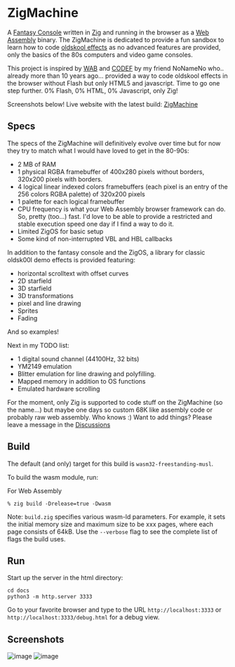 # ZigMachine

A [Fantasy Console](https://en.wikipedia.org/wiki/Fantasy_video_game_console) written in [Zig](https://ziglang.org/) and running in the browser as a [Web Assembly](https://webassembly.org/) binary. The ZigMachine is dedicated to provide a fun sandbox to learn how to code [oldskool effects](https://www.pouet.net) as no advanced features are provided, only the basics of the 80s computers and video game consoles.

This project is inspired by [WAB](https://wab.com) and [CODEF](https://codef.santo.fr) by my friend NoNameNo who.. already more than 10 years ago... provided a way to code oldskool effects in the browser without Flash but only HTML5 and javascript. Time to go one step further. 0% Flash, 0% HTML, 0% Javascript, only Zig!

Screenshots below!
Live website with the latest build: [ZigMachine](https://shazz.github.io/ZigMachine/)

## Specs

The specs of the ZigMachine will definitively evolve over time but for now they try to match what I would have loved to get in the 80-90s:

- 2 MB of RAM
- 1 physical RGBA framebuffer of 400x280 pixels without borders, 320x200 pixels with borders.
- 4 logical linear indexed colors framebuffers (each pixel is an entry of the 256 colors RGBA palette) of 320x200 pixels
- 1 palette for each logical framebuffer
- CPU frequency is what your Web Assembly browser framework can do. So, pretty (too...) fast. I'd love to be able to provide a restricted and stable execution speed one day if I find a way to do it.
- Limited ZigOS for basic setup
- Some kind of non-interrupted VBL and HBL callbacks

In addition to the fantasy console and the ZigOS, a library for classic oldsk00l demo effects is provided featuring:
- horizontal scrolltext with offset curves
- 2D starfield
- 3D starfield
- 3D transformations
- pixel and line drawing
- Sprites
- Fading

And so examples!

Next in my TODO list:

- 1 digital sound channel (44100Hz, 32 bits)
- YM2149 emulation
- Blitter emulation for line drawing and polyfilling.
- Mapped memory in addition to OS functions
- Emulated hardware scrolling

For the moment, only Zig is supported to code stuff on the ZigMachine (so the name...) but maybe one days so custom 68K like assembly code or probably raw web assembly. Who knows :) 
Want to add things? Please leave a message in the [Discussions](https://github.com/shazz/ZigMachine/discussions)

## Build

The default (and only) target for this build is `wasm32-freestanding-musl`.

To build the wasm module, run:

For Web Assembly

```shell
% zig build -Drelease=true -Dwasm
```

Note: `build.zig` specifies various wasm-ld parameters. For example, it sets the initial memory size and maximum size to be xxx pages, where each page consists of 64kB. Use the `--verbose` flag to see the complete list of flags the build uses.

## Run

Start up the server in the html directory:

```shell
cd docs
python3 -m http.server 3333
```

Go to your favorite browser and type to the URL `http://localhost:3333` or `http://localhost:3333/debug.html` for a debug view.

## Screenshots

![image](https://user-images.githubusercontent.com/604708/211934422-c38a40db-cdcb-48a3-9c7b-016d1e4fbe04.png)
![image](https://user-images.githubusercontent.com/604708/211934911-e95d1c98-2d77-4c42-99a6-9e7a7b51ed3e.png)

